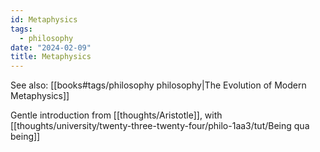 ```yaml
---
id: Metaphysics
tags:
  - philosophy
date: "2024-02-09"
title: Metaphysics
---
```


See also: [[books#tags/philosophy philosophy|The Evolution of Modern Metaphysics]]

Gentle introduction from [[thoughts/Aristotle]], with [[thoughts/university/twenty-three-twenty-four/philo-1aa3/tut/Being qua being]]
